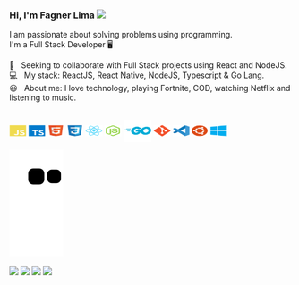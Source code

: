 ### Hi, I'm Fagner Lima <img src="https://raw.githubusercontent.com/kaueMarques/kaueMarques/master/hi.gif" width="30px">

I am passionate about solving problems using programming.<br>
I'm a Full Stack Developer :desktop_computer:

:purple_heart: &nbsp; Seeking to collaborate with Full Stack projects using React and NodeJS.<br/> 
:computer: &nbsp; My stack: ReactJS, React Native, NodeJS, Typescript & Go Lang.<br/> 
:smiley: &nbsp; About me: I love technology, playing Fortnite, COD, watching Netflix and listening to music.
<br><br>
   
  <div>
  <img align="center" alt="Nagref-Js" height="20" width="30" src="https://raw.githubusercontent.com/devicons/devicon/master/icons/javascript/javascript-plain.svg">
  <img align="center" alt="Nagref-Ts" height="20" width="30" src="https://github.com/devicons/devicon/blob/master/icons/typescript/typescript-plain.svg">
  <img align="center" alt="Nagref-HTML" height="20" width="30" src="https://raw.githubusercontent.com/devicons/devicon/master/icons/html5/html5-original.svg">
  <img align="center" alt="Nagref-CSS" height="20" width="30" src="https://raw.githubusercontent.com/devicons/devicon/master/icons/css3/css3-original.svg">
  <img align="center" alt="Nagref-React" height="20" width="30" src="https://raw.githubusercontent.com/devicons/devicon/master/icons/react/react-original.svg">
  <img align="center" alt="Nagref-NodeJS" height="20" width="30" src="https://github.com/devicons/devicon/blob/master/icons/nodejs/nodejs-original.svg">
  <img align="center" alt="Nagref-Golang" height="40" width="50" src="https://github.com/devicons/devicon/blob/master/icons/go/go-original-wordmark.svg">
  <img align="center" alt="Nagref-Git" height="20" width="30" src="https://github.com/devicons/devicon/blob/master/icons/git/git-original.svg">
  <img align="center" alt="Nagref-VSCode" height="20" width="30" src="https://github.com/devicons/devicon/blob/master/icons/vscode/vscode-original.svg">
  <img align="center" alt="Nagref-Ubuntu" height="20" width="30" src="https://github.com/devicons/devicon/blob/master/icons/ubuntu/ubuntu-plain.svg">
  <img align="center" alt="Nagref-Windows" height="20" width="30" src="https://github.com/devicons/devicon/blob/master/icons/windows8/windows8-original.svg">
 </div>
 
 ![Snake animation](https://github.com/Nagref/Nagref/blob/output/github-contribution-grid-snake.svg)
 
 <a href="https://instagram.com/fagnerrlima" target="_blank"><img src="https://img.shields.io/badge/-Instagram-%23E4405F?style=for-the-badge&logo=instagram&logoColor=white" target="_blank"></a>
 <a href="https://www.linkedin.com/in/fagner-pereira-de-lima-40704a68/" target="_blank"><img src="https://img.shields.io/badge/-LinkedIn-%230077B5?style=for-the-badge&logo=linkedin&logoColor=white" target="_blank"></a> 
 <a href="https://open.spotify.com/user/1282634307" target="_blank"><img src="https://img.shields.io/badge/Spotify-1ED760?&style=for-the-badge&logo=spotify&logoColor=white" target="_blank"></a> 
![](https://komarev.com/ghpvc/?username=nagref&color=blueviolet&style=for-the-badge)
 </div>
